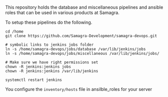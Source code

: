 This repository holds the database and miscellaneous pipelines and ansible roles that can be used in various products at Samagra.

To setup these pipelines do the following. 

```
cd /home
git clone https://github.com/Samagra-Development/samagra-devops.git

# symbolic links to jenkins jobs folder
ln -s /home/samagra-devops/jobs/database /var/lib/jenkins/jobs
ln -s /home/samagra-devops/jobs/miscellaneous /var/lib/jenkins/jobs/

# Make sure we have right permissions set
chown -R jenkins:jenkins jobs
chown -R jenkins:jenkins /var/lib/jenkins

systemctl restart jenkins

```
You configure the `inventory/hosts` file in ansilble_roles for your server
